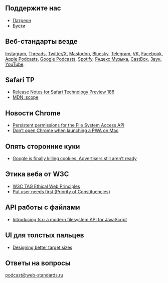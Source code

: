 ## Поддержите нас

- [Патреон](https://www.patreon.com/webstandards_ru)
- [Бусти](https://boosty.to/webstandards_ru)

## Веб-стандарты везде

[Instagram](https://www.instagram.com/webstandards_ru/),
[Threads](https://www.threads.net/@webstandards_ru),
[Twitter/X](https://twitter.com/webstandards_ru),
[Mastodon](https://mastodon.social/@webstandards_ru),
[Bluesky](https://bsky.app/profile/web-standards.ru),
[Telegram](https://t.me/webstandards_ru),
[VK](https://vk.com/webstandards_ru),
[Facebook](https://www.facebook.com/webstandardsru/),
[Apple Podcasts](https://podcasts.apple.com/podcast/id1080500016),
[Google Podcasts](https://podcasts.google.com/feed/aHR0cHM6Ly93ZWItc3RhbmRhcmRzLnJ1L3BvZGNhc3QvZmVlZC8),
[Spotify](https://open.spotify.com/show/3rzAcADjpBpXt73L0epTjV),
[Яндекс Музыка](https://music.yandex.ru/album/6245956),
[CastBox](https://castbox.fm/channel/1177814),
[Звук](https://zvuk.com/podcast/12889536),
[YouTube](https://www.youtube.com/c/webstandards_ru).

## Safari TP

- [Release Notes for Safari Technology Preview 186](https://webkit.org/blog/14916/release-notes-for-safari-technology-preview-186/)
- [MDN :scope](https://developer.mozilla.org/en-US/docs/Web/CSS/:scope)

## Новости Chrome

- [Persistent permissions for the File System Access API](https://developer.chrome.com/blog/persistent-permissions-for-the-file-system-access-api)
- [Don’t open Chrome when launching a PWA on Mac](https://toot.cafe/@tomayac/111742328567698447)

## Опять сторонние куки

- [Google is finally killing cookies. Advertisers still aren’t ready](https://ghostarchive.org/archive/oOa4d)

## Этика веба от W3C

- [W3C TAG Ethical Web Principles](https://www.w3.org/TR/ethical-web-principles/)
- [Put user needs first (Priority of Constituencies)](https://www.w3.org/TR/design-principles/#priority-of-constituencies)

## API работы с файлами

- [Introducing fsx: a modern filesystem API for JavaScript](https://humanwhocodes.com/blog/2024/01/fsx-modern-filesystem-api-javascript/)

## UI для толстых пальцев

- [Designing better target sizes](https://ishadeed.com/article/target-size/)

## Ответы на вопросы

[podcast@web-standards.ru](mailto:podcast@web-standards.ru)
